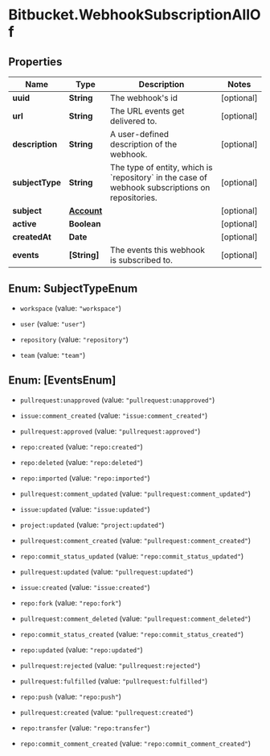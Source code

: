 # Bitbucket.WebhookSubscriptionAllOf

## Properties

Name | Type | Description | Notes
------------ | ------------- | ------------- | -------------
**uuid** | **String** | The webhook&#39;s id | [optional] 
**url** | **String** | The URL events get delivered to. | [optional] 
**description** | **String** | A user-defined description of the webhook. | [optional] 
**subjectType** | **String** | The type of entity, which is &#x60;repository&#x60; in the case of webhook subscriptions on repositories. | [optional] 
**subject** | [**Account**](Account.md) |  | [optional] 
**active** | **Boolean** |  | [optional] 
**createdAt** | **Date** |  | [optional] 
**events** | **[String]** | The events this webhook is subscribed to. | [optional] 



## Enum: SubjectTypeEnum


* `workspace` (value: `"workspace"`)

* `user` (value: `"user"`)

* `repository` (value: `"repository"`)

* `team` (value: `"team"`)





## Enum: [EventsEnum]


* `pullrequest:unapproved` (value: `"pullrequest:unapproved"`)

* `issue:comment_created` (value: `"issue:comment_created"`)

* `pullrequest:approved` (value: `"pullrequest:approved"`)

* `repo:created` (value: `"repo:created"`)

* `repo:deleted` (value: `"repo:deleted"`)

* `repo:imported` (value: `"repo:imported"`)

* `pullrequest:comment_updated` (value: `"pullrequest:comment_updated"`)

* `issue:updated` (value: `"issue:updated"`)

* `project:updated` (value: `"project:updated"`)

* `pullrequest:comment_created` (value: `"pullrequest:comment_created"`)

* `repo:commit_status_updated` (value: `"repo:commit_status_updated"`)

* `pullrequest:updated` (value: `"pullrequest:updated"`)

* `issue:created` (value: `"issue:created"`)

* `repo:fork` (value: `"repo:fork"`)

* `pullrequest:comment_deleted` (value: `"pullrequest:comment_deleted"`)

* `repo:commit_status_created` (value: `"repo:commit_status_created"`)

* `repo:updated` (value: `"repo:updated"`)

* `pullrequest:rejected` (value: `"pullrequest:rejected"`)

* `pullrequest:fulfilled` (value: `"pullrequest:fulfilled"`)

* `repo:push` (value: `"repo:push"`)

* `pullrequest:created` (value: `"pullrequest:created"`)

* `repo:transfer` (value: `"repo:transfer"`)

* `repo:commit_comment_created` (value: `"repo:commit_comment_created"`)




